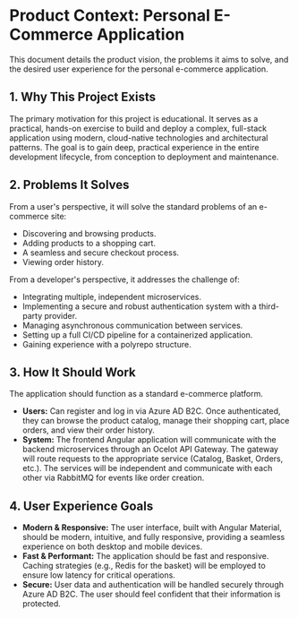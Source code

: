 # Product Context: Personal E-Commerce Application

This document details the product vision, the problems it aims to solve, and the desired user experience for the personal e-commerce application.

## 1. Why This Project Exists

The primary motivation for this project is educational. It serves as a practical, hands-on exercise to build and deploy a complex, full-stack application using modern, cloud-native technologies and architectural patterns. The goal is to gain deep, practical experience in the entire development lifecycle, from conception to deployment and maintenance.

## 2. Problems It Solves

From a user's perspective, it will solve the standard problems of an e-commerce site:
- Discovering and browsing products.
- Adding products to a shopping cart.
- A seamless and secure checkout process.
- Viewing order history.

From a developer's perspective, it addresses the challenge of:
- Integrating multiple, independent microservices.
- Implementing a secure and robust authentication system with a third-party provider.
- Managing asynchronous communication between services.
- Setting up a full CI/CD pipeline for a containerized application.
- Gaining experience with a polyrepo structure.

## 3. How It Should Work

The application should function as a standard e-commerce platform.
- **Users:** Can register and log in via Azure AD B2C. Once authenticated, they can browse the product catalog, manage their shopping cart, place orders, and view their order history.
- **System:** The frontend Angular application will communicate with the backend microservices through an Ocelot API Gateway. The gateway will route requests to the appropriate service (Catalog, Basket, Orders, etc.). The services will be independent and communicate with each other via RabbitMQ for events like order creation.

## 4. User Experience Goals

- **Modern & Responsive:** The user interface, built with Angular Material, should be modern, intuitive, and fully responsive, providing a seamless experience on both desktop and mobile devices.
- **Fast & Performant:** The application should be fast and responsive. Caching strategies (e.g., Redis for the basket) will be employed to ensure low latency for critical operations.
- **Secure:** User data and authentication will be handled securely through Azure AD B2C. The user should feel confident that their information is protected.
